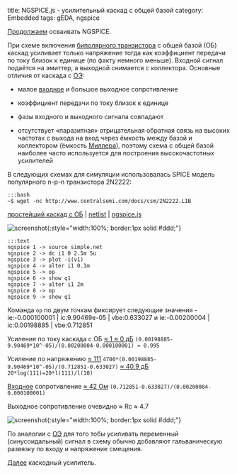 title: NGSPICE.js - усилительный каскад с общей базой
category: Embedded 
tags: gEDA, ngspice

[Продолжаем]({filename}../2016-10-28-ngspice-introduction/2016-10-28-ngspice-introduction.md) осваивать NGSPICE.

При схеме включения [биполярного транзистора]({filename}../2016-11-02-bipolar-transistor/2016-11-02-bipolar-transistor.md) с общей базой (ОБ) каскад усиливает только напряжение тогда как коэффициент передачи по току близок к единице (по факту немного меньше). Входной сигнал подаётся на эмиттер, а выходной снимается с коллектора. Основные отличия от каскада с [ОЭ]({filename}../2016-11-07-bipolar-common-emitter/2016-11-07-bipolar-common-emitter.md):

  - малое [входное]({filename}../2016-11-04-input-output-impedance/2016-11-04-input-output-impedance.md) и большое выходное сопротивление

  - коэффициент передачи по току близок к единице

  - фазы входного и выходного сигнала совпадают

  - отсутствует «паразитная» отрицательная обратная связь на высоких частотах с выхода на вход через ёмкость между базой и коллектором (ёмкость [Миллера]({filename}../2016-11-11-cascode-amplifier/2016-11-11-cascode-amplifier.md)), поэтому схема с общей базой наиболее часто используется для построения высокочастотных усилителей

<!-- 
<a href="{attach}2N2222.LIB"></a>
-->

В следующих схемах для симуляции использовалась SPICE модель популярного n-p-n транзистора 2N2222:

    :::bash
    ~$ wget -nc http://www.centralsemi.com/docs/csm/2N2222.LIB

[простейший каскад с ОБ]({attach}simple.sch) | [netlist]({attach}simple.net) | [ngspice.js](https://ngspice.js.org/?gist=44fd7de297163ea25acb498aecc87003)

![screenshot]({attach}show-img-simple.png){:style="width:100%; border:1px solid #ddd;"}

    :::text
    ngspice 1 -> source simple.net
    ngspice 2 -> dc i1 0 2.5m 5u
    ngspice 3 -> plot -i(v1)
    ngspice 4 -> alter i1 0.1m
    ngspice 5 -> op
    ngspice 6 -> show q1
    ngspice 7 -> alter i1 2m
    ngspice 8 -> op
    ngspice 9 -> show q1 

Команда ```op``` по двум точкам фиксирует следующие значения - ie:-0.000100001 | ic:9.90469e-05 | vbe:0.633027 и ie:-0.00200004 | ic:0.00198885 | vbe:0.712851

Усиление по току каскада c ОБ [≈ 1 ≈ 0 дБ](https://bc.js.org/) ```(0.00198885-9.90469*10^-05)/(0.00200004-0.000100001) ≈ 0.995```

Усиление по напряжению [≈ 111](https://bc.js.org/) ```4700*(0.00198885-9.90469*10^-05)/(0.712851-0.633027)``` [≈ 40.9 дБ](https://bc.js.org/) ```20*log(111)=20*l(111)/l(10)```

[Входное]({filename}../2016-11-04-input-output-impedance/2016-11-04-input-output-impedance.md) сопротивление [≈ 42 Ом](https://bc.js.org/) ```(0.712851-0.633027)/(0.00200004-0.000100001)```

Выходное сопротивление очевидно ≈ Rc ≈ 4.7

![screenshot]({attach}simple-canvas.png){:style="width:100%; border:1px solid #ddd;"}

По аналогии с [ОЭ]({filename}../2016-11-07-bipolar-common-emitter/2016-11-07-bipolar-common-emitter.md) для того тобы усиливать переменный (синусоидальный) сигнал в схему обычно добавляют гальваническую развязку по входу и напряжение смещения.

[Далее]({filename}../2016-11-11-cascode-amplifier/2016-11-11-cascode-amplifier.md) каскодный усилитель.